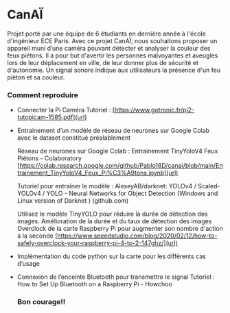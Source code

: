 # **CanAÏ** #

Projet porté par une équipe de 6 étudiants en dernière année à l'école d'ingénieur ECE Paris.
Avec ce projet CanAÏ, nous souhaitons proposer un appareil muni d’une caméra pouvant détecter et analyser la couleur des feux piétons. Il a pour but d'avertir les personnes malvoyantes et aveugles lors de leur déplacement en ville, de leur donner plus de sécurité et d'autonomie.
Un signal sonore indique aux utilisateurs la présence d'un feu piéton et sa couleur.
 
 
 
### Comment reproduire ###

* Connecter la Pi Caméra
Tutoriel : [https://www.gotronic.fr/pj2-tutopicam-1585.pdf](url)

* Entrainement d’un modèle de réseau de neurones sur Google Colab avec le dataset constitué préalablement

  Réseau de neurones sur Google Colab : Entrainement TinyYoloV4 Feux Piétons - Colaboratory                              [https://colab.research.google.com/github/Pablo18D/canai/blob/main/Entrainement_TinyYoloV4_Feux_Pi%C3%A9tons.ipynb](url)

  Tutoriel pour entraîner le modèle : AlexeyAB/darknet: YOLOv4 / Scaled-YOLOv4 / YOLO - Neural Networks for Object Detection (Windows and Linux version of Darknet )     (github.com)

  Utilisez le modèle TinyYOLO pour réduire la durée de détection des images.
  Amélioration de la durée et du taux de détection des images
  Overclock de la carte Raspberry Pi pour augmenter son nombre d'action à la seconde
  [https://www.seeedstudio.com/blog/2020/02/12/how-to-safely-overclock-your-raspberry-pi-4-to-2-147ghz/](url)

* Implémentation du code python sur la carte pour les différents cas d’usage
* Connexion de l’enceinte Bluetooth pour transmettre le signal
  Tutoriel : How to Set Up Bluetooth on a Raspberry Pi - Howchoo
  
  ### Bon courage!! ###
